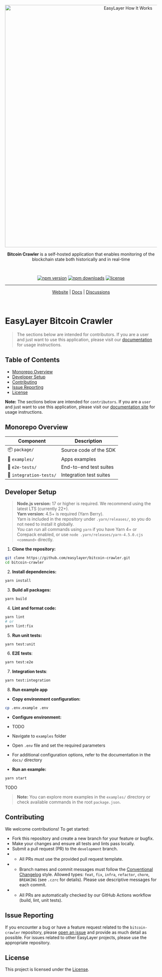 <p align=center>
  <img width="800" src="https://github.com/user-attachments/assets/96e47109-f9a3-47f6-87ed-ed5c3781c1a2" alt="EasyLayer How It Works"/>
</p>
<p align="center">
  <b>Bitcoin Crawler</b> is a self-hosted application that enables monitoring of the blockchain state both historically and in real-time
</p>
<br>

<p align="center">
  <a href="https://www.npmjs.com/package/@easylayer/bitcoin-crawler"><img alt="npm version" src="https://img.shields.io/npm/v/@easylayer/bitcoin-crawler.svg?style=flat-square"></a>
  <a href="https://www.npmjs.com/package/@easylayer/bitcoin-crawler"><img alt="npm downloads" src="https://img.shields.io/npm/dm/@easylayer/bitcoin-crawler.svg?style=flat-square"></a>
  <a href="https://github.com/easylayer/bitcoin-crawler/blob/master/LICENSE"><img alt="license" src="https://img.shields.io/github/license/easylayer/bitcoin-crawler?style=flat-square"></a>
</p>

---

<p align="center">
  <a href="https://easylayer.io">Website</a> | <a href="https://easylayer.io/docs">Docs</a> | <a href="https://github.com/easylayer/core/discusstions">Discussions</a>
</p>

<br>

# EasyLayer Bitcoin Crawler

> The sections below are intended for contributors. If you are a user and just want to use this application, please visit our [documentation](https://easylayer.io/docs) for usage instructions.

## Table of Contents
- [Monorepo Overview](#monorepo-overview)
- [Developer Setup](#developer-setup)
- [Contributing](#contributing)
- [Issue Reporting](#issue-reporting)
- [License](#license)

**Note:** The sections below are intended for `contributors`. If you are a `user` and just want to use this application, please visit our [documentation site](https://easylayer.io/docs) for usage instructions.

## Monorepo Overview

| Component           | Description                                                         |
|---------------------|---------------------------------------------------------------------|
| 📦 `package/`       | Source code of the SDK                                              |
| 🚀 `examples/`      | Apps examples                                                |
| 🧪 `e2e-tests/`     | End-to-end test suites                                              |
| 🔌 `integration-tests/` | Integration test suites                                     |

## Developer Setup

> <b>Node.js version:</b> 17 or higher is required. We recommend using the latest LTS (currently 22+).<br>
> <b>Yarn version:</b> 4.5+ is required (Yarn Berry).  
> Yarn is included in the repository under <code>.yarn/releases/</code>, so you do not need to install it globally.  
> You can run all commands using <code>yarn</code> if you have Yarn 4+ or Corepack enabled, or use <code>node .yarn/releases/yarn-4.5.0.cjs &lt;command&gt;</code> directly.

1. **Clone the repository:**
```bash
git clone https://github.com/easylayer/bitcoin-crawler.git
cd bitcoin-crawler
```

2. **Install dependencies:**
```bash
yarn install
```

3. **Build all packages:**
```bash
yarn build
```

4. **Lint and format code:**
```bash
yarn lint
# or
yarn lint:fix
```

5. **Run unit tests:**
```bash
yarn test:unit
```

6. **E2E tests**:
```bash
yarn test:e2e
```

7. **Integration tests**:
```bash
yarn test:integration
```

8. **Run example app**

- **Copy environment configuration:**
```bash
cp .env.example .env
```

- **Configure environment:**
- TODO
- Navigate to `examples` folder
- Open `.env` file and set the required parameters
- For additional configuration options, refer to the documentation in the `docs/` directory

- **Run an example:**
```bash
yarn start
```
TODO
> **Note:** You can explore more examples in the `examples/` directory or check available commands in the root `package.json`.

## Contributing

We welcome contributions! To get started:
- Fork this repository and create a new branch for your feature or bugfix.
- Make your changes and ensure all tests and lints pass locally.
- Submit a pull request (PR) to the `development` branch.
- - All PRs must use the provided pull request template.
- - Branch names and commit messages must follow the [Conventional Changelog](https://www.conventionalcommits.org/) style. Allowed types: `feat`, `fix`, `infra`, `refactor`, `chore`, `BREAKING` (see `.czrc` for details). Please use descriptive messages for each commit.
- - All PRs are automatically checked by our GitHub Actions workflow (build, lint, unit tests).

## Issue Reporting

If you encounter a bug or have a feature request related to the `bitcoin-crawler` repository, please [open an issue](https://github.com/easylayer/bitcoin-crawler/issues/new/choose) and provide as much detail as possible. For issues related to other EasyLayer projects, please use the appropriate repository.

## License

This project is licensed under the [License](./package/LICENSE).

